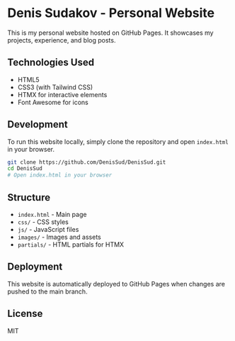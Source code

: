 # Denis Sudakov - Personal Website

This is my personal website hosted on GitHub Pages. It showcases my projects, experience, and blog posts.

## Technologies Used

- HTML5
- CSS3 (with Tailwind CSS)
- HTMX for interactive elements
- Font Awesome for icons

## Development

To run this website locally, simply clone the repository and open `index.html` in your browser.

```bash
git clone https://github.com/DenisSud/DenisSud.git
cd DenisSud
# Open index.html in your browser
```

## Structure

- `index.html` - Main page
- `css/` - CSS styles
- `js/` - JavaScript files
- `images/` - Images and assets
- `partials/` - HTML partials for HTMX

## Deployment

This website is automatically deployed to GitHub Pages when changes are pushed to the main branch.

## License

MIT
